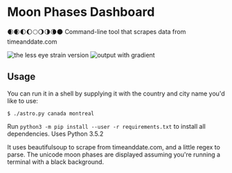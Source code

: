 # Moon Phases Dashboard
🌒🌒🌓🌔🌕🌖🌗🌘🌑 Command-line tool that scrapes data from timeanddate.com 

![the less eye strain version](https://imgur.com/5RVFy0P "In use")
![output with gradient](https://imgur.com/sJhroTe "Piped to lolcat")

## Usage
You can run it in a shell by supplying it with the country and city name you'd like to use: 
```
$ ./astro.py canada montreal
```
Run `python3 -m pip install --user -r requirements.txt` to install all dependencies. Uses Python 3.5.2

It uses beautifulsoup to scrape from timeanddate.com, and a little regex to parse. The unicode moon phases are displayed assuming you're running a terminal with a black background. 
